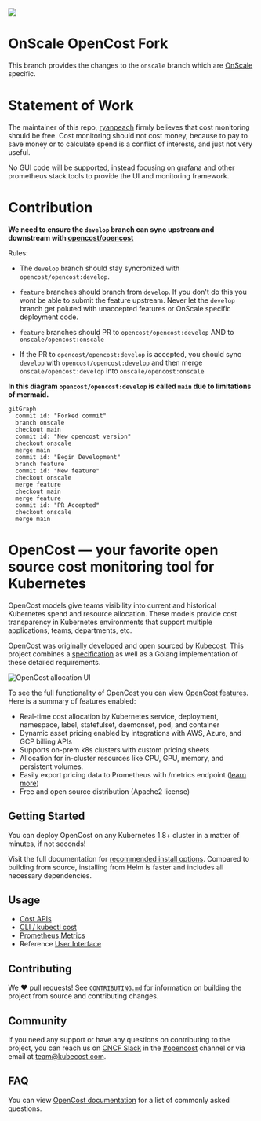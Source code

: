 <img src="./opencost-header.png"/>

# OnScale OpenCost Fork

This branch provides the changes to the `onscale` branch which are [OnScale](http://www.onscale.com) specific.

# Statement of Work

The maintainer of this repo, [ryanpeach](https://github.com/ryanpeach) firmly believes that cost monitoring should be free. Cost monitoring should not cost money, because to pay to save money or to calculate spend is a conflict of interests, and just not very useful.

No GUI code will be supported, instead focusing on grafana and other prometheus stack tools to provide the UI and monitoring framework.

# Contribution

**We need to ensure the `develop` branch can sync upstream and downstream with [opencost/opencost](https://github.com/opencost/opencost)**


Rules:

* The `develop` branch should stay syncronized with `opencost/opencost:develop`.

* `feature` branches should branch from `develop`. If you don't do this you wont be able to submit the feature upstream. Never let the `develop` branch get poluted with unaccepted features or OnScale specific deployment code.

* `feature` branches should PR to `opencost/opencost:develop` AND to `onscale/opencost:onscale`

* If the PR to `opencost/opencost:develop` is accepted, you should sync `develop` with `opencost/opencost:develop` and then merge `onscale/opencost:develop` into `onscale/opencost:onscale`

**In this diagram `opencost/opencost:develop` is called `main` due to limitations of mermaid.**

```mermaid
gitGraph
  commit id: "Forked commit"
  branch onscale
  checkout main
  commit id: "New opencost version"
  checkout onscale
  merge main
  commit id: "Begin Development"
  branch feature
  commit id: "New feature"
  checkout onscale
  merge feature
  checkout main
  merge feature
  commit id: "PR Accepted"
  checkout onscale
  merge main
```

# OpenCost — your favorite open source cost monitoring tool for Kubernetes

OpenCost models give teams visibility into current and historical Kubernetes spend and resource allocation. These models provide cost transparency in Kubernetes environments that support multiple applications, teams, departments, etc.


OpenCost was originally developed and open sourced by [Kubecost](https://kubecost.com). This project combines a [specification](/spec/) as well as a Golang implementation of these detailed requirements.

![OpenCost allocation UI](/allocation-drilldown.gif)

To see the full functionality of OpenCost you can view [OpenCost features](https://opencost.io). Here is a summary of features enabled:

- Real-time cost allocation by Kubernetes service, deployment, namespace, label, statefulset, daemonset, pod, and container
- Dynamic asset pricing enabled by integrations with AWS, Azure, and GCP billing APIs
- Supports on-prem k8s clusters with custom pricing sheets
- Allocation for in-cluster resources like CPU, GPU, memory, and persistent volumes.
- Easily export pricing data to Prometheus with /metrics endpoint ([learn more](PROMETHEUS.md))
- Free and open source distribution (Apache2 license)

## Getting Started

You can deploy OpenCost on any Kubernetes 1.8+ cluster in a matter of minutes, if not seconds!

Visit the full documentation for [recommended install options](https://www.opencost.io/docs/install). Compared to building from source, installing from Helm is faster and includes all necessary dependencies.

## Usage

- [Cost APIs](https://www.opencost.io/docs/api)
- [CLI / kubectl cost](https://www.opencost.io/docs/kubectl-cost)
- [Prometheus Metrics](https://www.opencost.io/docs/prometheus)
- Reference [User Interface](https://github.com/opencost/opencost/tree/develop/ui)

## Contributing

We :heart: pull requests! See [`CONTRIBUTING.md`](CONTRIBUTING.md) for information on building the project from source
and contributing changes.

## Community

If you need any support or have any questions on contributing to the project, you can reach us on [CNCF Slack](https://slack.cncf.io/) in the [#opencost](https://cloud-native.slack.com/archives/C03D56FPD4G) channel or via email at [team@kubecost.com](team@kubecost.com).

## FAQ

You can view [OpenCost documentation](https://www.opencost.io/docs/FAQ) for a list of commonly asked questions.
